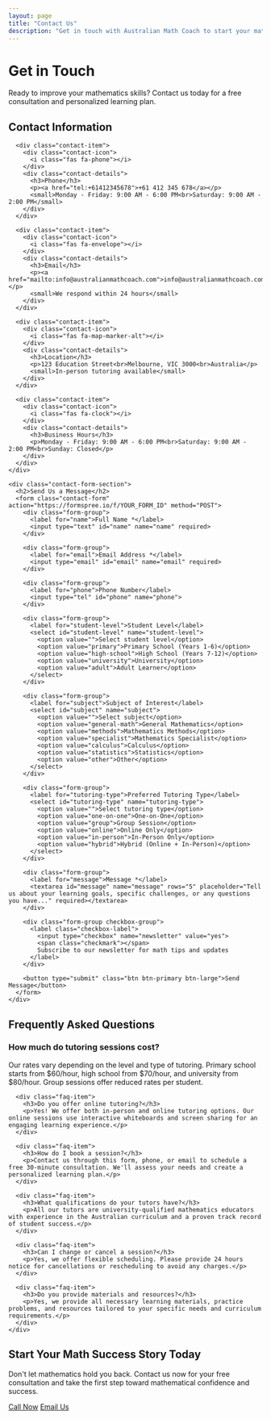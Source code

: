 ```yaml
---
layout: page
title: "Contact Us"
description: "Get in touch with Australian Math Coach to start your mathematics tutoring journey. Free consultation available."
---
```


<div class="contact-content">
  <div class="contact-hero">
    <h1>Get in Touch</h1>
    <p class="lead">Ready to improve your mathematics skills? Contact us today for a free consultation and personalized learning plan.</p>
  </div>

  <div class="contact-grid">
    <div class="contact-info">
      <h2>Contact Information</h2>
      
      <div class="contact-item">
        <div class="contact-icon">
          <i class="fas fa-phone"></i>
        </div>
        <div class="contact-details">
          <h3>Phone</h3>
          <p><a href="tel:+61412345678">+61 412 345 678</a></p>
          <small>Monday - Friday: 9:00 AM - 6:00 PM<br>Saturday: 9:00 AM - 2:00 PM</small>
        </div>
      </div>

      <div class="contact-item">
        <div class="contact-icon">
          <i class="fas fa-envelope"></i>
        </div>
        <div class="contact-details">
          <h3>Email</h3>
          <p><a href="mailto:info@australianmathcoach.com">info@australianmathcoach.com</a></p>
          <small>We respond within 24 hours</small>
        </div>
      </div>

      <div class="contact-item">
        <div class="contact-icon">
          <i class="fas fa-map-marker-alt"></i>
        </div>
        <div class="contact-details">
          <h3>Location</h3>
          <p>123 Education Street<br>Melbourne, VIC 3000<br>Australia</p>
          <small>In-person tutoring available</small>
        </div>
      </div>

      <div class="contact-item">
        <div class="contact-icon">
          <i class="fas fa-clock"></i>
        </div>
        <div class="contact-details">
          <h3>Business Hours</h3>
          <p>Monday - Friday: 9:00 AM - 6:00 PM<br>Saturday: 9:00 AM - 2:00 PM<br>Sunday: Closed</p>
        </div>
      </div>
    </div>

    <div class="contact-form-section">
      <h2>Send Us a Message</h2>
      <form class="contact-form" action="https://formspree.io/f/YOUR_FORM_ID" method="POST">
        <div class="form-group">
          <label for="name">Full Name *</label>
          <input type="text" id="name" name="name" required>
        </div>

        <div class="form-group">
          <label for="email">Email Address *</label>
          <input type="email" id="email" name="email" required>
        </div>

        <div class="form-group">
          <label for="phone">Phone Number</label>
          <input type="tel" id="phone" name="phone">
        </div>

        <div class="form-group">
          <label for="student-level">Student Level</label>
          <select id="student-level" name="student-level">
            <option value="">Select student level</option>
            <option value="primary">Primary School (Years 1-6)</option>
            <option value="high-school">High School (Years 7-12)</option>
            <option value="university">University</option>
            <option value="adult">Adult Learner</option>
          </select>
        </div>

        <div class="form-group">
          <label for="subject">Subject of Interest</label>
          <select id="subject" name="subject">
            <option value="">Select subject</option>
            <option value="general-math">General Mathematics</option>
            <option value="methods">Mathematics Methods</option>
            <option value="specialist">Mathematics Specialist</option>
            <option value="calculus">Calculus</option>
            <option value="statistics">Statistics</option>
            <option value="other">Other</option>
          </select>
        </div>

        <div class="form-group">
          <label for="tutoring-type">Preferred Tutoring Type</label>
          <select id="tutoring-type" name="tutoring-type">
            <option value="">Select tutoring type</option>
            <option value="one-on-one">One-on-One</option>
            <option value="group">Group Session</option>
            <option value="online">Online Only</option>
            <option value="in-person">In-Person Only</option>
            <option value="hybrid">Hybrid (Online + In-Person)</option>
          </select>
        </div>

        <div class="form-group">
          <label for="message">Message *</label>
          <textarea id="message" name="message" rows="5" placeholder="Tell us about your learning goals, specific challenges, or any questions you have..." required></textarea>
        </div>

        <div class="form-group checkbox-group">
          <label class="checkbox-label">
            <input type="checkbox" name="newsletter" value="yes">
            <span class="checkmark"></span>
            Subscribe to our newsletter for math tips and updates
          </label>
        </div>

        <button type="submit" class="btn btn-primary btn-large">Send Message</button>
      </form>
    </div>
  </div>

  <div class="faq-section">
    <h2>Frequently Asked Questions</h2>
    <div class="faq-grid">
      <div class="faq-item">
        <h3>How much do tutoring sessions cost?</h3>
        <p>Our rates vary depending on the level and type of tutoring. Primary school starts from $60/hour, high school from $70/hour, and university from $80/hour. Group sessions offer reduced rates per student.</p>
      </div>

      <div class="faq-item">
        <h3>Do you offer online tutoring?</h3>
        <p>Yes! We offer both in-person and online tutoring options. Our online sessions use interactive whiteboards and screen sharing for an engaging learning experience.</p>
      </div>

      <div class="faq-item">
        <h3>How do I book a session?</h3>
        <p>Contact us through this form, phone, or email to schedule a free 30-minute consultation. We'll assess your needs and create a personalized learning plan.</p>
      </div>

      <div class="faq-item">
        <h3>What qualifications do your tutors have?</h3>
        <p>All our tutors are university-qualified mathematics educators with experience in the Australian curriculum and a proven track record of student success.</p>
      </div>

      <div class="faq-item">
        <h3>Can I change or cancel a session?</h3>
        <p>Yes, we offer flexible scheduling. Please provide 24 hours notice for cancellations or rescheduling to avoid any charges.</p>
      </div>

      <div class="faq-item">
        <h3>Do you provide materials and resources?</h3>
        <p>Yes, we provide all necessary learning materials, practice problems, and resources tailored to your specific needs and curriculum requirements.</p>
      </div>
    </div>
  </div>

  <div class="cta-section">
    <h2>Start Your Math Success Story Today</h2>
    <p>Don't let mathematics hold you back. Contact us now for your free consultation and take the first step toward mathematical confidence and success.</p>
    <div class="cta-buttons">
      <a href="tel:+61412345678" class="btn btn-primary">Call Now</a>
      <a href="mailto:info@australianmathcoach.com" class="btn btn-secondary">Email Us</a>
    </div>
  </div>
</div>
